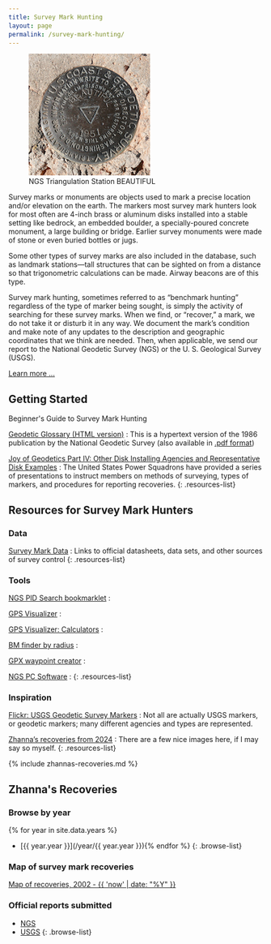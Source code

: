 ```yaml
---
title: Survey Mark Hunting
layout: page
permalink: /survey-mark-hunting/
---
```


<figure class="alignright">
    <img src="/assets/img/go0505csm.jpg" alt="NGS Triangulation Station BEAUTIFUL" title="NGS Triangulation Station BEAUTIFUL">
    <figcaption>NGS Triangulation Station BEAUTIFUL</figcaption>
</figure>

Survey marks or monuments are objects used to mark a precise location and/or elevation on the earth. The markers most survey mark hunters look for most often are 4-inch brass or aluminum disks installed into a stable setting like bedrock, an embedded boulder, a specially-poured concrete monument, a large building or bridge. Earlier survey monuments were made of stone or even buried bottles or jugs.

Some other types of survey marks are also included in the database, such as landmark stations—tall structures that can be sighted on from a distance so that trigonometric calculations can be made. Airway beacons are of this type.

Survey mark hunting, sometimes referred to as “benchmark hunting” regardless of the type of marker being sought, is simply the activity of searching for these survey marks. When we find, or “recover,” a mark, we do not take it or disturb it in any way. We document the mark’s condition and make note of any updates to the description and geographic coordinates that we think are needed. Then, when applicable, we send our report to the National Geodetic Survey (NGS) or the U. S. Geological Survey (USGS).

[Learn more ...](/about-survey-mark-hunting/)

## Getting Started

Beginner's Guide to Survey Mark Hunting

[Geodetic Glossary (HTML version)](https://www.ngs.noaa.gov/CORS-Proxy/Glossary/xml/NGS_Glossary.xml)
: This is a hypertext version of the 1986 publication by the National Geodetic Survey (also available in [.pdf format](https://repository.library.noaa.gov/view/noaa/2827/noaa_2827_DS1.pdf))

[Joy of Geodetics Part IV: Other Disk Installing Agencies and Representative Disk Examples](https://www.usps.org/images/Exec/CoopCh/PDFs/2020_JOG_Part_4_IV.pdf)
: The United States Power Squadrons have provided a series of presentations to instruct members on methods of surveying, types of markers, and procedures for reporting recoveries.
{: .resources-list}

## Resources for Survey Mark Hunters

### Data

[Survey Mark Data](/survey-data)
: Links to official datasheets, data sets, and other sources of survey control
{: .resources-list}

### Tools

[NGS PID Search bookmarklet](javascript:void(str=prompt('PID:',''));if(str){location.href='http://www.ngs.noaa.gov/cgi-bin/ds_mark.prl?PidBox=%27+escape(str);})
: 

[GPS Visualizer](https://www.gpsvisualizer.com/)
: 

[GPS Visualizer: Calculators](https://www.gpsvisualizer.com/calculators)
: 

[BM finder by radius](https://bm-finder-radius.netlify.app/)
: 

[GPX waypoint creator](https://gpx-waypoint-creator.netlify.app/)
: 

[NGS PC Software](http://www.ngs.noaa.gov/PC_PROD/pc_prod.shtml)
: 
{: .resources-list}

### Inspiration

[Flickr: USGS Geodetic Survey Markers](https://www.flickr.com/groups/usgsmarkers/pool/)
: Not all are actually USGS markers, or geodetic markers; many different agencies and types are represented.

[Zhanna’s recoveries from 2024](/year/2024/)
: There are a few nice images here, if I may say so myself.
{: .resources-list}

<div class="box" markdown=1>
{% include zhannas-recoveries.md %}
</div>

## Zhanna's Recoveries

### Browse by year

{% for year in site.data.years %}
* [{{ year.year }}](/year/{{ year.year }}){% endfor %}
{: .browse-list}

### Map of survey mark recoveries

[Map of recoveries, 2002 - {{ 'now' | date: "%Y" }}](/map-of-recoveries/)

### Official reports submitted

* [NGS](/ngs-recoveries/)
* [USGS](/usgs-recoveries/)
{: .browse-list}